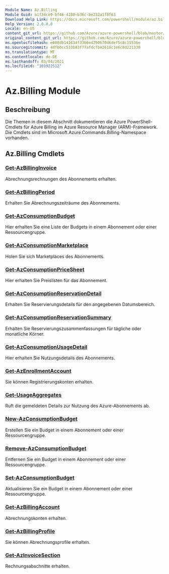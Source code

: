 ```yaml
---
Module Name: Az.Billing
Module Guid: a1f34ce9-bf46-4180-b36c-be232a1f8f63
Download Help Link: https://docs.microsoft.com/powershell/module/az.billing
Help Version: 2.0.0.0
Locale: en-US
content_git_url: https://github.com/Azure/azure-powershell/blob/master/src/Billing/Billing/help/Az.Billing.md
original_content_git_url: https://github.com/Azure/azure-powershell/blob/master/src/Billing/Billing/help/Az.Billing.md
ms.openlocfilehash: e088db141634f3366e4290670d6def5c8c15536e
ms.sourcegitcommit: 4dfb0cc533b83f77afdcfbe2618c1e6c8d221330
ms.translationtype: MT
ms.contentlocale: de-DE
ms.lasthandoff: 03/04/2021
ms.locfileid: "101922512"
---
```

# Az.Billing Module
## Beschreibung
Die Themen in diesem Abschnitt dokumentieren die Azure PowerShell-Cmdlets für Azure Billing im Azure Resource Manager (ARM)-Framework. Die Cmdlets sind im Microsoft.Azure.Commands.Billing-Namespace vorhanden.

## Az.Billing Cmdlets
### [Get-AzBillingInvoice](Get-AzBillingInvoice.md)
Abrechnungsrechnungen des Abonnements erhalten.

### [Get-AzBillingPeriod](Get-AzBillingPeriod.md)
Erhalten Sie Abrechnungszeiträume des Abonnements.

### [Get-AzConsumptionBudget](Get-AzConsumptionBudget.md)
Hier erhalten Sie eine Liste der Budgets in einem Abonnement oder einer Ressourcengruppe.

### [Get-AzConsumptionMarketplace](Get-AzConsumptionMarketplace.md)
Holen Sie sich Marketplaces des Abonnements.

### [Get-AzConsumptionPriceSheet](Get-AzConsumptionPriceSheet.md)
Hier erhalten Sie Preislisten für das Abonnement.

### [Get-AzConsumptionReservationDetail](Get-AzConsumptionReservationDetail.md)
Erhalten Sie Reservierungsdetails für den angegebenen Datumsbereich.

### [Get-AzConsumptionReservationSummary](Get-AzConsumptionReservationSummary.md)
Erhalten Sie Reservierungszusammenfassungen für tägliche oder monatliche Körner.

### [Get-AzConsumptionUsageDetail](Get-AzConsumptionUsageDetail.md)
Hier erhalten Sie Nutzungsdetails des Abonnements.

### [Get-AzEnrollmentAccount](Get-AzEnrollmentAccount.md)
Sie können Registrierungskonten erhalten.

### [Get-UsageAggregates](Get-UsageAggregates.md)
Ruft die gemeldeten Details zur Nutzung des Azure-Abonnements ab.

### [New-AzConsumptionBudget](New-AzConsumptionBudget.md)
Erstellen Sie ein Budget in einem Abonnement oder einer Ressourcengruppe.

### [Remove-AzConsumptionBudget](Remove-AzConsumptionBudget.md)
Entfernen Sie ein Budget in einem Abonnement oder einer Ressourcengruppe.

### [Set-AzConsumptionBudget](Set-AzConsumptionBudget.md)
Aktualisieren Sie ein Budget in einem Abonnement oder einer Ressourcengruppe.

### [Get-AzBillingAccount](Get-AzBillingAccount.md)
Abrechnungskonten erhalten.

### [Get-AzBillingProfile](Get-AzBillingProfile.md)
Sie können Abrechnungsprofile erhalten.

### [Get-AzInvoiceSection](Get-AzInvoiceSection.md)
Rechnungsabschnitte erhalten.

